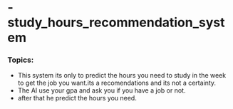 # -study_hours_recommendation_system

### Topics:
  - This system its only to predict the hours you need to study in the week to get the job you want.its a recomendations and its not a certainty.
  - The AI use your gpa and ask you if you have a job or not.
  - after that he predict the hours you need.
